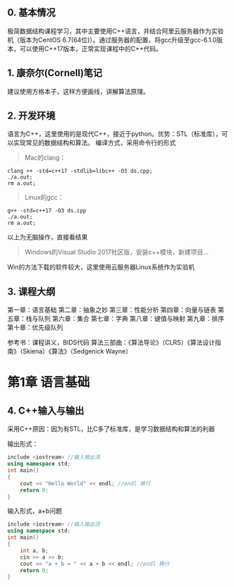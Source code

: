 ## 0. 基本情况
极简数据结构课程学习，其中主要使用C++语言，并结合阿里云服务器作为实验机（版本为CentOS 6.7(64位)）。通过服务器的配置，将gcc升级至gcc-6.1.0版本，可以使用C++17版本，正常实现课程中的C++代码。

## 1. 康奈尔(Cornell)笔记
建议使用方格本子，这样方便画线，讲解算法原理。

## 2. 开发环境
语言为C++，这里使用的是现代C++，接近于python。优势：STL（标准库），可以实现常见的数据结构和算法。
编译方式，采用命令行的形式
> Mac的clang：
```Linux
clang ++ -std=c++17 -stdlib=libc++ -O3 ds.cpp;
./a.out;
rm a.out;
```
> Linux的gcc：
```Linux
g++ -std=c++17 -O3 ds.cpp
./a.out;
rm a.out;
```

以上为无脑操作，直接看结果

> Windows的Visual Studio
> 2017社区版，安装c++模块，新建项目...

Win的方法下载的软件较大，这里使用云服务器Linux系统作为实验机

## 3. 课程大纲
第一章：语言基础
第二章：抽象之妙
第三章：性能分析
第四章：向量与链表
第五章：栈与队列
第六章：集合
第七章：字典
第八章：键值与映射
第九章：排序
第十章：优先级队列

参考书：课程讲义，BIDS代码
算法三部曲：《算法导论》（CLRS）《算法设计指南》（Skiena）《算法》（Sedgenick Wayne）

# 第1章 语言基础
## 4. C++输入与输出
采用C++原因：因为有STL，比C多了标准库，是学习数据结构和算法的利器

输出形式：
```c++
include <iostream> //输入输出流
using namespace std; 
int main()
{
	cout << "Hello World" << endl; //endl 换行
	return 0;
}
```
输入形式，a+b问题
```c++
include <iostream> //输入输出流
using namespace std; 
int main()
{
	int a, b;
	cin >> a >> b;
	cout << "a + b = " << a + b << endl; //endl 换行
	return 0;
}
```